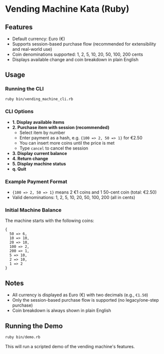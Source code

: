 # Vending Machine Kata (Ruby)

## Features
- Default currency: Euro (€)
- Supports session-based purchase flow (recommended for extensibility and real-world use)
- Coin denominations supported: 1, 2, 5, 10, 20, 50, 100, 200 cents
- Displays available change and coin breakdown in plain English

## Usage

### Running the CLI

```sh
ruby bin/vending_machine_cli.rb
```

### CLI Options
- **1. Display available items**
- **2. Purchase item with session (recommended)**
  - Select item by number
  - Enter payment as a hash, e.g. `{100 => 2, 50 => 1}` for €2.50
  - You can insert more coins until the price is met
  - Type `cancel` to cancel the session
- **3. Display current balance**
- **4. Return change**
- **5. Display machine status**
- **q. Quit**

### Example Payment Format
- `{100 => 2, 50 => 1}` means 2 €1 coins and 1 50-cent coin (total: €2.50)
- Valid denominations: 1, 2, 5, 10, 20, 50, 100, 200 (all in cents)

### Initial Machine Balance
The machine starts with the following coins:
```
{
  50 => 6,
  10 => 10,
  20 => 10,
  100 => 2,
  200 => 1,
  5 => 10,
  2 => 10,
  1 => 2
}
```

## Notes
- All currency is displayed as Euro (€) with two decimals (e.g., `€1.50`)
- Only the session-based purchase flow is supported (no legacy/one-step purchase)
- Coin breakdown is always shown in plain English

## Running the Demo

```sh
ruby bin/demo.rb
```

This will run a scripted demo of the vending machine's features.

